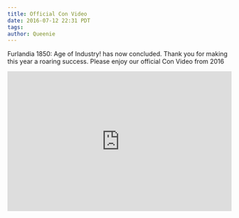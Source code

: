 ```yaml
---
title: Official Con Video
date: 2016-07-12 22:31 PDT
tags:
author: Queenie
---
```


Furlandia 1850: Age of Industry! has now concluded.
Thank you for making this year a roaring success.
Please enjoy our official Con Video from 2016

<iframe width="100%" height="315" src="https://www.youtube.com/embed/3TeBFpP2Phc" frameborder="0" allowfullscreen></iframe>
